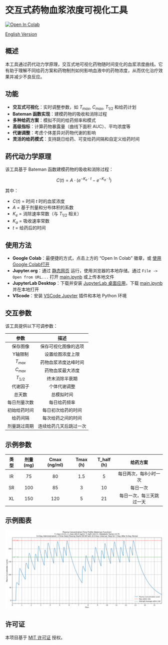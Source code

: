 # 交互式药物血浆浓度可视化工具

[![Open In Colab](https://colab.research.google.com/assets/colab-badge.svg)](https://colab.research.google.com/github/LongshengDu/plasma-concentration-vis/blob/master/main.ipynb)

[English Version](README.md)

## 概述

本工具通过药代动力学原理，交互式地可视化药物随时间变化的血浆浓度曲线。它有助于理解不同给药方案和药物制剂如何影响血液中的药物浓度，从而优化治疗效果并减少不良反应。

## 功能

* **交互式可视化**：实时调整参数，如 $T_{max}$, $C_{max}$, $T_{1/2}$ 和给药计划
* **Bateman 函数实现**：建模药物的吸收和消除过程
* **多种给药方案**：模拟不同的给药频率和模式
* **高级指标**：计算药物暴露量（曲线下面积 AUC）、平均浓度等
* **代谢调整**：考虑个体差异对药物代谢的影响
* **灵活的给药模式**：支持跳日给药、可变给药间隔和自定义给药时间

## 药代动力学原理

该工具基于 Bateman 函数建模药物的吸收和消除过程：

$$C(t) = A \cdot (e^{-K_e \cdot t} - e^{-K_a \cdot t})$$

其中：
* $C(t)$ = 时间 $t$ 时的血浆浓度
* $A$ = 基于剂量和分布体积的系数
* $K_e$ = 消除速率常数（与 $T_{1/2}$ 相关）
* $K_a$ = 吸收速率常数
* $t$ = 给药后的时间

## 使用方法

* **Google Colab**：最便捷的方式，点击上方的 “Open In Colab” 徽章，或 [使用Google Colab打开](https://colab.research.google.com/github/LongshengDu/plasma-concentration-vis/blob/master/main.ipynb)
* **Jupyter.org**：通过 [静态网页](https://jupyter.org/try) 运行，使用浏览器的本地存储。通过 `File -> Open from URL...` 打开 [main.ipynb](https://raw.githubusercontent.com/LongshengDu/plasma-concentration-vis/refs/heads/master/main.ipynb) 或上传本地文件
* **JupyterLab Desktop**：下载并安装 [JupyterLab 桌面应用](https://github.com/jupyterlab/jupyterlab-desktop/releases)，下载 [main.ipynb](https://raw.githubusercontent.com/LongshengDu/plasma-concentration-vis/refs/heads/master/main.ipynb) 并在本地打开
* **VScode**：安装 [VSCode Jupyter](https://marketplace.visualstudio.com/items/?itemName=ms-toolsai.jupyter) 插件和本地 Python 环境

## 交互参数

该工具提供以下可调参数：

|     参数     |          描述          |
|:------------:|:---------------------:|
|  保存图像     |   保存可视化图像的选项    |
|  Y轴限制      |   设置绘图浓度上限      |
|  $T_{max}$   |   药物血浆浓度达峰时间   |
|  $C_{max}$   |   药物血浆最大浓度      |
|  $T_{1/2}$   |   终末消除半衰期        |
|  代谢因子     |   个体代谢调整          |
|  总天数       |   总模拟时间           |
|  每日剂量次数  |   每日给药频率         |
|  初始给药时间  |   每日初次给药的时间    |
|  给药间隔     |   每次给药之间的时间     |
|  剂量跳过周期  |  连续给药几天后跳过一次  |

## 示例参数

| 类型  | 剂量 (mg) | Cmax (ng/ml) | Tmax (h) | T_half (h) |         给药方案         |
|:----:|:---------:|:------------:|:--------:|:----------:|:-----------------------:|
|  IR  |    75     |      80      |   1.5    |     5      |   每日两次，每8小时一次   |
|  SR  |    100    |      85      |    3     |     10     |          每日一次        |
|  XL  |    150    |     120      |    5     |     21     | 每日一次，每三天跳过一天   |

## 示例图表

![药物血浆浓度图](example_plot.png)

## 许可证

本项目基于 [MIT 许可证](LICENSE) 授权。
